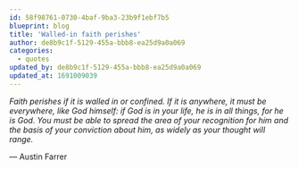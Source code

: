 ```yaml
---
id: 58f98761-0730-4baf-9ba3-23b9f1ebf7b5
blueprint: blog
title: 'Walled-in faith perishes'
author: de8b9c1f-5129-455a-bbb8-ea25d9a0a069
categories:
  - quotes
updated_by: de8b9c1f-5129-455a-bbb8-ea25d9a0a069
updated_at: 1691009039
---
```

*Faith perishes if it is walled in or confined. If it is anywhere, it must be everywhere, like God himself: if God is in your life, he is in all things, for he is God. You must be able to spread the area of your recognition for him and the basis of your conviction about him, as widely as your thought will range.*

— Austin Farrer
